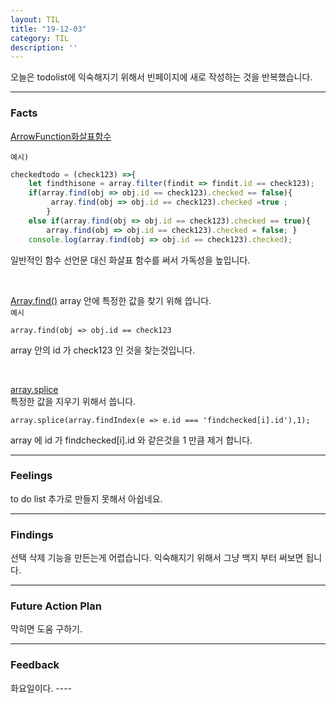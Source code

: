 ```yaml
---
layout: TIL
title: "19-12-03"
category: TIL
description: ''
---
```


오늘은 todolist에 익숙해지기 위해서 빈페이지에 새로 작성하는 것을 반복했습니다.

---

<h3>Facts</h3>

[ArrowFunction화살표함수](https://developer.mozilla.org/ko/docs/Web/JavaScript/Reference/Functions/%EC%95%A0%EB%A1%9C%EC%9A%B0_%ED%8E%91%EC%85%98)<br/>

`예시)`
```javascript
checkedtodo = (check123) =>{
    let findthisone = array.filter(findit => findit.id == check123);
    if(array.find(obj => obj.id == check123).checked == false){
         array.find(obj => obj.id == check123).checked =true ;
        }
    else if(array.find(obj => obj.id == check123).checked == true){
        array.find(obj => obj.id == check123).checked = false; }
    console.log(array.find(obj => obj.id == check123).checked);

```
일반적인 함수 선언문 대신 화살표 함수를 써서 가독성을 높입니다.


<br/>

[Array.find()](https://developer.mozilla.org/ko/docs/Web/JavaScript/Reference/Global_Objects/Array/findIndex)
array 안에 특정한 값을 찾기 위해 씁니다.<br/>
`예시`
```
array.find(obj => obj.id == check123
```
array 안의 id 가 check123 인 것을 찾는것입니다.

<br/>

[array.splice](https://developer.mozilla.org/ko/docs/Web/JavaScript/Reference/Global_Objects/Array/splice)<br/>
특정한 값을 지우기 위해서 씁니다.

```
array.splice(array.findIndex(e => e.id === 'findchecked[i].id'),1);
```
array 에 id 가 findchecked[i].id 와 같은것을 1 만큼 제거 합니다.


---

<h3>Feelings</h3> to do list 추가로 만들지 못해서 아쉽네요.

---

<h3>Findings</h3> 선택 삭제 기능을 만든는게 어렵습니다. 익숙해지기 위해서 그냥 백지 부터 써보면 됩니다.

---

<h3>Future Action Plan</h3> 
막히면 도움 구하기.

---

<h3>Feedback</h3> 
화요일이다.
----